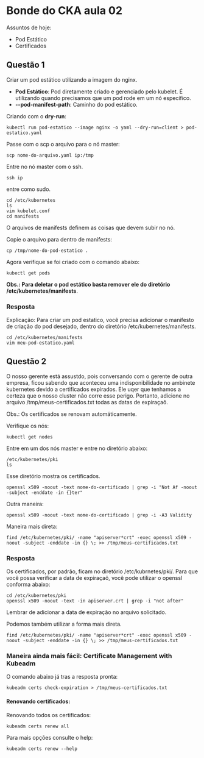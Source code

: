 # Bonde do CKA aula 02

Assuntos de hoje:
- Pod Estático
- Certificados

## Questão 1

Criar um pod estático utilizando a imagem do nginx.

- **Pod Estático**: Pod diretamente criado e gerenciado pelo kubelet. É utilizando quando precisamos que um pod rode em um nó específico.
- **--pod-manifest-path**: Caminho do pod estático.

Criando com o **dry-run**:

```
kubectl run pod-estatico --image nginx -o yaml --dry-run=client > pod-estatico.yaml
```

Passe com o scp o arquivo para o nó master:

```
scp nome-do-arquivo.yaml ip:/tmp
```

Entre no nó master com o ssh.

```
ssh ip
```

entre como sudo.

```
cd /etc/kubernetes
ls
vim kubelet.conf
cd manifests 
```

O arquivos de manifests definem as coisas que devem subir no nó.

Copie o arquivo para dentro de manifests:

```
cp /tmp/nome-do-pod-estatico .
```

Agora verifique se foi criado com o comando abaixo:

```
kubectl get pods
```

**Obs.: Para deletar o pod estático basta remover ele do diretório /etc/kubernetes/manifests**.

### Resposta

Explicação: Para criar um pod estatico, você precisa adicionar o manifesto de criação do pod desejado, dentro do diretório /etc/kubernetes/manifests.

```
cd /etc/kubernetes/manifests
vim meu-pod-estatico.yaml
```

## Questão 2

O nosso gerente está assustdo, pois conversando com o gerente de outra empresa, ficou sabendo que aconteceu uma indisponibilidade no ambinete kubernetes devido a certificados expirados. Ele uqer que tenhamos a certeza que o nosso cluster não corre esse perigo. Portanto, adicione no arquivo /tmp/meus-certificados.txt todas as datas de expiraçaõ.

Obs.: Os certificados se renovam automáticamente.

Verifique os nós:

```
kubectl get nodes
```

Entre em um dos nós master e entre no diretório abaixo:

```
/etc/kubernetes/pki 
ls
```

Esse diretório mostra os certificados.

```
openssl x509 -noout -text nome-do-certificado | grep -i "Not Af -noout -subject -enddate -in {}ter"
```

Outra maneira:

```
openssl x509 -noout -text nome-do-certificado | grep -i -A3 Validity 
```

Maneira mais direta:

```
find /etc/kubernetes/pki/ -name "apiserver*crt" -exec openssl x509 -noout -subject -enddate -in {} \; >> /tmp/meus-certificados.txt
```

### Resposta

Os certificados, por padrão, ficam no diretório /etc/kubrnetes/pki/. Para que você possa verificar a data de expiraçaõ, você pode utilizar o openssl conforma abaixo:

```
cd /etc/kubernetes/pki
openssl x509 -noout -text -in apiserver.crt | grep -i "not after"
```

Lembrar de adicionar a data de expiração no arquivo solicitado.

Podemos também utilizar a forma mais direta.

```
find /etc/kubernetes/pki/ -name "apiserver*crt" -exec openssl x509 -noout -subject -enddate -in {} \; >> /tmp/meus-certificados.txt
```

### Maneira ainda mais fácil: Certificate Management with Kubeadm

O comando abaixo já tras a resposta pronta:

```
kubeadm certs check-expiration > /tmp/meus-certificados.txt
```

#### Renovando certificados:

Renovando todos os certificados:

```
kubeadm certs renew all
```

Para mais opções consulte o help:

```
kubeadm certs renew --help
```

